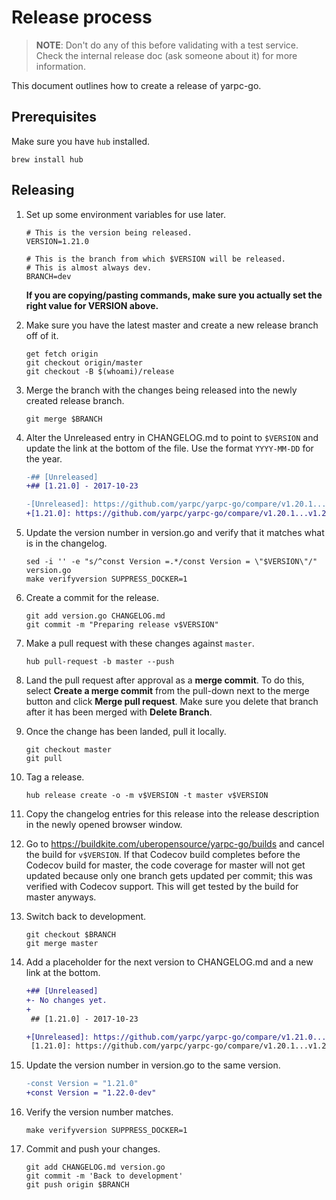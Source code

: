 Release process
===============

> **NOTE**: Don't do any of this before validating with a test service. Check
> the internal release doc (ask someone about it) for more information.

This document outlines how to create a release of yarpc-go.

Prerequisites
-------------

Make sure you have `hub` installed.

```
brew install hub
```

Releasing
---------

1.  Set up some environment variables for use later.

    ```
    # This is the version being released.
    VERSION=1.21.0

    # This is the branch from which $VERSION will be released.
    # This is almost always dev.
    BRANCH=dev
    ```

    **If you are copying/pasting commands, make sure you actually set the right
    value for VERSION above.**

2.  Make sure you have the latest master and create a new release branch off of
    it.

    ```
    get fetch origin
    git checkout origin/master
    git checkout -B $(whoami)/release
    ```

3.  Merge the branch with the changes being released into the newly created
    release branch.

    ```
    git merge $BRANCH
    ```

4.  Alter the Unreleased entry in CHANGELOG.md to point to `$VERSION` and
    update the link at the bottom of the file. Use the format `YYYY-MM-DD` for
    the year.

    ```diff
    -## [Unreleased]
    +## [1.21.0] - 2017-10-23
    ```

    ```diff
    -[Unreleased]: https://github.com/yarpc/yarpc-go/compare/v1.20.1...HEAD
    +[1.21.0]: https://github.com/yarpc/yarpc-go/compare/v1.20.1...v1.21.0
    ```


5.  Update the version number in version.go and verify that it matches what is
    in the changelog.

    ```
    sed -i '' -e "s/^const Version =.*/const Version = \"$VERSION\"/" version.go
    make verifyversion SUPPRESS_DOCKER=1
    ```

6.  Create a commit for the release.

    ```
    git add version.go CHANGELOG.md
    git commit -m "Preparing release v$VERSION"
    ```

7.  Make a pull request with these changes against `master`.

    ```
    hub pull-request -b master --push
    ```

8.  Land the pull request after approval as a **merge commit**. To do this,
    select **Create a merge commit** from the pull-down next to the merge
    button and click **Merge pull request**. Make sure you delete that branch
    after it has been merged with **Delete Branch**.

9.  Once the change has been landed, pull it locally.

    ```
    git checkout master
    git pull
    ```

10. Tag a release.

    ```
    hub release create -o -m v$VERSION -t master v$VERSION
    ```

11. Copy the changelog entries for this release into the release description in
    the newly opened browser window.

12. Go to <https://buildkite.com/uberopensource/yarpc-go/builds> and cancel the
    build for `v$VERSION`. If that Codecov build completes before the Codecov
    build for master, the code coverage for master will not get updated because
    only one branch gets updated per commit; this was verified with Codecov
    support. This will get tested by the build for master anyways.

13. Switch back to development.

    ```
    git checkout $BRANCH
    git merge master
    ```

14. Add a placeholder for the next version to CHANGELOG.md and a new link at
    the bottom.

    ```diff
    +## [Unreleased]
    +- No changes yet.
    +
     ## [1.21.0] - 2017-10-23
    ```

    ```diff
    +[Unreleased]: https://github.com/yarpc/yarpc-go/compare/v1.21.0...HEAD
     [1.21.0]: https://github.com/yarpc/yarpc-go/compare/v1.20.1...v1.21.0
    ```

15. Update the version number in version.go to the same version.

    ```diff
    -const Version = "1.21.0"
    +const Version = "1.22.0-dev"
    ```

16. Verify the version number matches.

    ```
    make verifyversion SUPPRESS_DOCKER=1
    ```

17. Commit and push your changes.

    ```
    git add CHANGELOG.md version.go
    git commit -m 'Back to development'
    git push origin $BRANCH
    ```
